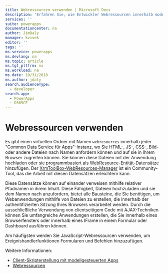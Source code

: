 ```yaml
---
title: Webressourcen verwenden | Microsoft Docs
description: 'Erfahren Sie, wie Entwickler Webressourcen innerhalb modellgesteuerter Apps verenden können'
services: ''
suite: powerapps
documentationcenter: na
author: JimDaly
manager: kvivek
editor: ''
tags: ''
ms.service: powerapps
ms.devlang: na
ms.topic: article
ms.tgt_pltfrm: na
ms.workload: na
ms.date: 10/31/2018
ms.author: jdaly
search.audienceType:
  - developer
search.app:
  - PowerApps
  - D365CE
---
```


# <a name="use-web-resources"></a>Webressourcen verwenden

Es gibt einen virtuellen Ordner mit Namen `webresources` innerhalb jeder "Common Data Service für Apps"-Instanz, wo Sie HTML-, JS-, CSS-, Bild- oder andere Dateien nach Namen anfordern können und auf sie in Ihrem Browser zugreifen können. Sie können diese Dateien mit der Anwendung hochladen oder sie programmbasiert als [WebResource-Entität](../common-data-service/reference/entities/webresource.md)-Datensätze hinzufügen. Der [XrmToolBox-WebResources-Manager](https://www.xrmtoolbox.com/plugins/MsCrmTools.WebResourcesManager/) ist ein Community-Tool, das die Arbeit mit diesen Datensätzen erleichtern kann.

Diese Datensätze können auf einander verweisen mithilfe relativer Pfadnamen in ihrem Inhalt. Diese Fähigkeit, Dateien hochzuladen und sie dem Namen nach anzufordern, bietet alle Bausteine, die Sie benötigen, um Webanwendungen mithilfe von Dateien zu erstellen, die innerhalb der authentifizierten Sitzung Ihres Browsers verarbeitet werden. Durch die ausschließliche Verwendung von clientseitigem Code mit AJAX-Techniken können Sie umfangreiche Anwendungen erstellen, die Sie innerhalb eines Browserfensters oder innerhalb eines IFrame in einem Formular oder Dashboard ausführen können. 

Am häufigsten werden Sie JavaScript-Webressourcen verwenden, um Ereignishandlerfunktionen Formularen und Befehlen hinzuzufügen.

Weitere Informationen:
- [Client-Skripterstellung mit modellgesteuerten Apps](client-scripting.md)
- [Webressourcen](/dynamics365/customer-engagement/developer/web-resources)
